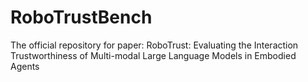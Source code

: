 # RoboTrustBench
The official repository for paper: RoboTrust: Evaluating the Interaction Trustworthiness of Multi-modal Large Language Models in Embodied Agents
